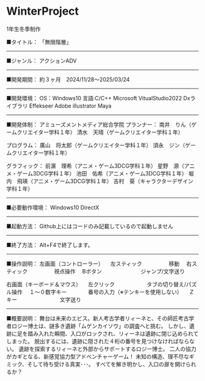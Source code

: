 # WinterProject
1年生冬季制作

■タイトル：
「無限階層」

-------------------------------
■ジャンル：
アクションADV

-------------------------------
■開発期間：
約３ヶ月　2024/11/28～2025/03/24

-------------------------------
■開発環境：
OS：Windows10
言語:C/C++
Microsoft VitualStudio2022
Dxライブラリ
Effekseer
Adobe illustrator
Maya

-------------------------------
■開発体制：
アミューズメントメディア総合学院
プランナー：
南井　りん（ゲームクリエイター学科１年）
清水　天晴（ゲームクリエイター学科１年）

プログラム：
廣山　将太郎（ゲームクリエイター学科１年）
須永　ジン（ゲームクリエイター学科１年）

グラフィック：
前濵　理希（アニメ・ゲーム3DCG学科１年）
星野　源（アニメ・ゲーム3DCG学科１年）
池田　佑希（アニメ・ゲーム3DCG学科１年）
堀内　飛瑛（アニメ・ゲーム3DCG学科１年）
吉村　葵（キャラクターデザイン学科１年）

-------------------------------
■必要動作環境：
Windows10
DirectX

-------------------------------
■起動方法：
Github上にはコードのみ記載しているので起動しません

-------------------------------
■終了方法：
Alt+F4で終了します。

-------------------------------
■操作説明：
左画面（コントローラー）
　左スティック　　　　　移動
　右スティック　　　　　視点操作
　Bボタン　　　　　　　 ジャンプ/文字送り
 
右画面（キーボード＆マウス）
　左クリック　　　　　　タブの切り替え/パズル操作
　１～０数字キー　　　　番号の入力（※テンキーを使用しない）
　Ｚキー　　　　　　　　文字送り
 
-------------------------------
■概要説明：
舞台は未来のエビス。新人考古学者リィーネと、その師匠考古学者ロジー博士は、謎多き遺跡「ムゲンカイソウ」の調査へと挑む。
しかし、遺跡に足を踏み入れた瞬間、入口がロックされ、リィーネは遺跡に閉じ込められてしまった。
脱出するには、遺跡に隠された４桁の番号を見つけなければならない。
遺跡を探索するリィーネと外部からサポートするロジー博士。
二人の協力がカギとなる、新感覚協力型アドベンチャーゲーム！
未知の構造、理不尽なギミック、そして待ち受ける真実･･･。
すべてを解き明かし、入口の扉を開けられるか？
